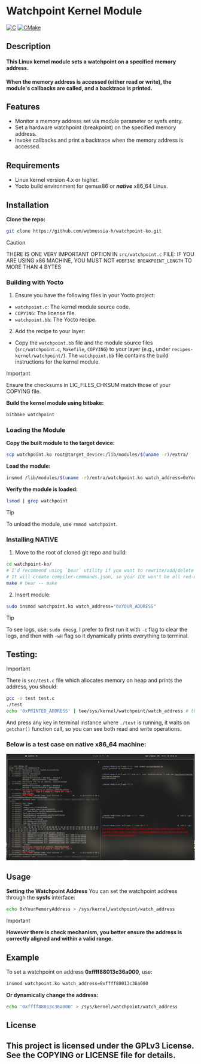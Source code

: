 # Watchpoint Kernel Module

<a href="#"><img alt="C" src = "https://img.shields.io/badge/C-black.svg?style=for-the-badge&logo=c&logoColor=white"></a>
<a href="#"><img alt="CMake" src="https://img.shields.io/badge/Make-black?style=for-the-badge&logo=gnu&logoColor=white"></a>

## Description

#### This Linux kernel module sets a watchpoint on a specified memory address.
#### When the memory address is accessed (either read or write), the module's callbacks are called, and a backtrace is printed.

## Features

- Monitor a memory address set via module parameter or sysfs entry.
- Set a hardware watchpoint (breakpoint) on the specified memory address.
- Invoke callbacks and print a backtrace when the memory address is accessed.

## Requirements

- Linux kernel version 4.x or higher.
- Yocto build environment for qemux86 or **_native_** x86_64 Linux.

## Installation
**Clone the repo:**
```sh
git clone https://github.com/webmessia-h/watchpoint-ko.git
```

> [!CAUTION]
>
> THERE IS ONE VERY IMPORTANT OPTION IN `src/watchpoint.c` FILE:
> IF YOU ARE USING x86 MACHINE, YOU MUST NOT `#DEFINE BREAKPOINT_LENGTH` TO MORE THAN 4 BYTES

### Building with Yocto

1. Ensure you have the following files in your Yocto project:

- `watchpoint.c`: The kernel module source code.
- `COPYING`: The license file.
- `watchpoint.bb`: The Yocto recipe.

2. Add the recipe to your layer:

- Copy the `watchpoint.bb` file and the module source files (`src/watchpoint.c`, `Makefile`, `COPYING`) to your layer (e.g., under `recipes-kernel/watchpoint/`). The `watchpoint.bb` file contains the build instructions for the kernel module.

> [!IMPORTANT]
>
> Ensure the checksums in LIC_FILES_CHKSUM match those of your COPYING file.

**Build the kernel module using bitbake:**

```sh
bitbake watchpoint
```

### Loading the Module

**Copy the built module to the target device:**

```sh
scp watchpoint.ko root@target_device:/lib/modules/$(uname -r)/extra/
```

**Load the module:**

```sh
insmod /lib/modules/$(uname -r)/extra/watchpoint.ko watch_address=0xYourMemoryAddress
```

**Verify the module is loaded:**

```sh
lsmod | grep watchpoint
```

> [!TIP]
> To unload the module, use `rmmod watchpoint`.

### Installing **NATIVE**

1. Move to the root of cloned git repo and build:

```sh
cd watchpoint-ko/
# I'd recommend using `bear` utility if you want to rewrite/add/delete some code.
# It will create compiler-commands.json, so your IDE won't be all red-underlined.
make # bear -- make
```

2. Insert module:

```sh
sudo insmod watchpoint.ko watch_address="0xYOUR_ADDRESS"
```

>[!TIP]
>To see logs, use: `sudo dmesg`, I prefer to first run it with `-c` flag to clear the logs,
>and then with `-wH` flag so it dynamically prints everything to terminal.
## Testing:
>[!IMPORTANT]
>There is `src/test.c` file which allocates memory on heap and prints the address, you should:
>```sh
> gcc -o test test.c
> ./test
>echo '0xPRINTED_ADDRESS' | tee/sys/kernel/watchpoint/watch_address # that may require `sudo` privileges
>```
>And press any key in terminal instance where `./test` is running, it waits on `getchar()` function call, so you can see both read and write operations.
>
>### Below is a test case on native x86_64 machine:
>![LOGS](assets/test.png)

## Usage

**Setting the Watchpoint Address**
You can set the watchpoint address through the **sysfs** interface:

```sh
echo 0xYourMemoryAddress > /sys/kernel/watchpoint/watch_address
```

> [!IMPORTANT]
>
> **However there is check mechanism, you better ensure the address is correctly aligned and within a valid range.**

## Example

To set a watchpoint on address **0xffff88013c36a000**, use:

```sh
insmod watchpoint.ko watch_address=0xffff88013c36a000
```

**Or dynamically change the address:**

```sh
echo '0xffff88013c36a000' > /sys/kernel/watchpoint/watch_address
```

## License

## This project is licensed under the GPLv3 License. See the COPYING or LICENSE file for details.
